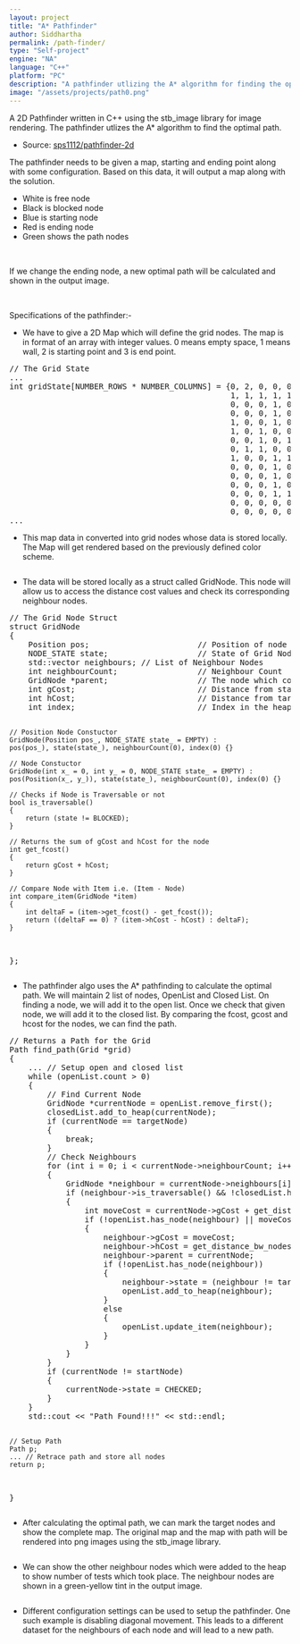 ```yaml
---
layout: project
title: "A* Pathfinder"
author: Siddhartha
permalink: /path-finder/
type: "Self-project"
engine: "NA"
language: "C++"
platform: "PC"
description: "A pathfinder utlizing the A* algorithm for finding the optimal path on a 2d map. Used the sbt_image library for rendering pixel data into a png file."
image: "/assets/projects/path0.png"
---
```


A 2D Pathfinder written in C++ using the stb_image library for image rendering. The pathfinder utlizes the A* algorithm to find the optimal path.

- Source: <a href="https://github.com/sps1112/pathfinder-2d">sps1112/pathfinder-2d</a>

The pathfinder needs to be given a map, starting and ending point along with some configuration. Based on this data, it will output a map along with the solution.
- White is free node
- Black is blocked node
- Blue is starting node
- Red is ending node
- Green shows the path nodes

<div class="two-images">
<img class="article-screenshots" src="/assets/projects/path4.png" alt=""/>

<img class="article-screenshots" src="/assets/projects/path5.png" alt=""/>
</div>

If we change the ending node, a new optimal path will be calculated and shown in the output image.

<div class="two-images">
<img class="article-screenshots" src="/assets/projects/path6.png" alt=""/>

<img class="article-screenshots" src="/assets/projects/path7.png" alt=""/>
</div>

Specifications of the pathfinder:-
- We have to give a 2D Map which will define the grid nodes. The map is in format of an array with integer values. 0 means empty space, 1 means wall, 2 is starting point and 3 is end point.

<div class="code-container">
<pre class="code-block">
// The Grid State
...
int gridState[NUMBER_ROWS * NUMBER_COLUMNS] = {0, 2, 0, 0, 0, 0, 0, 0, 0, 0, 0, 0, 0, 0, 0,
                                               1, 1, 1, 1, 1, 1, 1, 1, 0, 1, 0, 0, 0, 0, 0,
                                               0, 0, 0, 1, 0, 0, 0, 0, 0, 0, 0, 0, 0, 0, 0,
                                               0, 0, 0, 1, 0, 0, 0, 0, 1, 0, 1, 1, 1, 0, 0,
                                               1, 0, 0, 1, 0, 0, 0, 0, 1, 0, 1, 0, 0, 0, 0,
                                               1, 0, 1, 0, 0, 1, 0, 0, 1, 0, 1, 0, 0, 0, 0,
                                               0, 0, 1, 0, 1, 1, 0, 0, 1, 0, 0, 1, 1, 1, 0,
                                               0, 1, 1, 0, 0, 1, 0, 0, 1, 0, 0, 0, 0, 1, 0,
                                               1, 0, 0, 1, 1, 1, 1, 1, 1, 1, 0, 0, 1, 1, 1,
                                               0, 0, 0, 1, 0, 3, 0, 0, 0, 1, 1, 0, 1, 0, 0,
                                               0, 0, 0, 1, 0, 0, 0, 0, 0, 0, 1, 0, 0, 0, 0,
                                               0, 0, 0, 1, 0, 0, 0, 0, 1, 1, 1, 1, 0, 0, 0,
                                               0, 0, 0, 1, 1, 0, 1, 1, 1, 0, 0, 0, 0, 0, 0,
                                               0, 0, 0, 0, 0, 0, 0, 0, 0, 0, 0, 0, 0, 0, 0,
                                               0, 0, 0, 0, 0, 0, 0, 0, 0, 0, 0, 0, 0, 0, 0};
...
</pre>
</div>

- This map data in converted into grid nodes whose data is stored locally. The Map will get rendered based on the previously defined color scheme.

<img class="article-screenshot" src="/assets/projects/path1.png" alt=""/>

- The data will be stored locally as a struct called GridNode. This node will allow us to access the distance cost values and check its corresponding neighbour nodes.
<div class="code-container">
<pre class="code-block">
// The Grid Node Struct
struct GridNode
{
    Position pos;                       // Position of node
    NODE_STATE state;                   // State of Grid Node
    std::vector<GridNode *> neighbours; // List of Neighbour Nodes
    int neighbourCount;                 // Neighbour Count
    GridNode *parent;                   // The node which comes before this node
    int gCost;                          // Distance from start Node
    int hCost;                          // Distance from target Node
    int index;                          // Index in the heap

    // Position Node Constuctor
    GridNode(Position pos_, NODE_STATE state_ = EMPTY) : 
    pos(pos_), state(state_), neighbourCount(0), index(0) {}

    // Node Constuctor
    GridNode(int x_ = 0, int y_ = 0, NODE_STATE state_ = EMPTY) : 
    pos(Position(x_, y_)), state(state_), neighbourCount(0), index(0) {}

    // Checks if Node is Traversable or not
    bool is_traversable()
    {
        return (state != BLOCKED);
    }

    // Returns the sum of gCost and hCost for the node
    int get_fcost()
    {
        return gCost + hCost;
    }

    // Compare Node with Item i.e. (Item - Node)
    int compare_item(GridNode *item)
    {
        int deltaF = (item->get_fcost() - get_fcost());
        return ((deltaF == 0) ? (item->hCost - hCost) : deltaF);
    }
};
</pre>
</div>

- The pathfinder algo uses the A* pathfinding to calculate the optimal path. We will maintain 2 list of nodes, OpenList and Closed List. On finding a node, we will add it to the open list. Once we check that given node, we will add it to the closed list. By comparing the fcost, gcost and hcost for the nodes, we can find the path.

<div class="code-container">
<pre class="code-block">
// Returns a Path for the Grid
Path find_path(Grid *grid)
{
    ... // Setup open and closed list
    while (openList.count > 0)
    {
        // Find Current Node
        GridNode *currentNode = openList.remove_first();
        closedList.add_to_heap(currentNode);
        if (currentNode == targetNode)
        {
            break;
        }
        // Check Neighbours
        for (int i = 0; i < currentNode->neighbourCount; i++)
        {
            GridNode *neighbour = currentNode->neighbours[i];
            if (neighbour->is_traversable() && !closedList.has_node(neighbour))
            {
                int moveCost = currentNode->gCost + get_distance_bw_nodes(currentNode, neighbour);
                if (!openList.has_node(neighbour) || moveCost < neighbour->gCost)
                {
                    neighbour->gCost = moveCost;
                    neighbour->hCost = get_distance_bw_nodes(targetNode, neighbour);
                    neighbour->parent = currentNode;
                    if (!openList.has_node(neighbour))
                    {
                        neighbour->state = (neighbour != targetNode) ? NEIGHBOUR : neighbour->state;
                        openList.add_to_heap(neighbour);
                    }
                    else
                    {
                        openList.update_item(neighbour);
                    }
                }
            }
        }
        if (currentNode != startNode)
        {
            currentNode->state = CHECKED;
        }
    }
    std::cout << "Path Found!!!" << std::endl;

    // Setup Path
    Path p;
    ... // Retrace path and store all nodes
    return p;
}
</pre>
</div>

- After calculating the optimal path, we can mark the target nodes and show the complete map. The original map and the map with path will be rendered into png images using the stb_image library.

<img class="article-screenshot" src="/assets/projects/path0.png" alt=""/>

- We can show the other neighbour nodes which were added to the heap to show number of tests which took place. The neighbour nodes are shown in a green-yellow tint in the output image.

<img class="article-screenshot" src="/assets/projects/path2.png" alt=""/>

- Different configuration settings can be used to setup the pathfinder. One such example is disabling diagonal movement. This leads to a different dataset for the neighbours of each node and will lead to a new path.

<div class="two-images">
<img class="article-screenshots" src="/assets/projects/path0.png" alt=""/>

<img class="article-screenshots" src="/assets/projects/path3.png" alt=""/>
</div>
